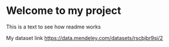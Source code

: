 # Welcome to my project

This is a text to see how readme works

My dataset link
https://data.mendeley.com/datasets/rscbjbr9sj/2

